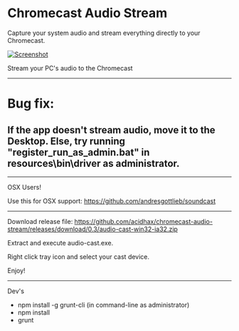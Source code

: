 # Chromecast Audio Stream
Capture your system audio and stream everything directly to your Chromecast.

[![Screenshot](https://s3.amazonaws.com/matbee.com/audio-cast.png)](https://s3.amazonaws.com/matbee.com/audio-cast.png)

Stream your PC's audio to the Chromecast

----
# Bug fix:

If the app doesn't stream audio, move it to the Desktop. Else, try running "register_run_as_admin.bat" in resources\bin\driver as administrator. 
----
---

OSX Users!

Use this for OSX support: https://github.com/andresgottlieb/soundcast

---

Download release file: https://github.com/acidhax/chromecast-audio-stream/releases/download/0.3/audio-cast-win32-ia32.zip

Extract and execute audio-cast.exe.

Right click tray icon and select your cast device.

Enjoy!


---

Dev's

- npm install -g grunt-cli (in command-line as administrator)
- npm install
- grunt

